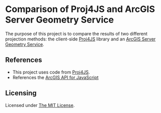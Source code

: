 ﻿Comparison of Proj4JS and ArcGIS Server Geometry Service
========================================================

The purpose of this project is to compare the results of two different projection methods: the client-side [Proj4JS](http://trac.osgeo.org/proj4js/) library and an [ArcGIS Server Geometry Service](http://resources.arcgis.com/en/help/rest/apiref/).

## References ##
* This project uses code from [Proj4JS](https://github.com/bewest/proj4js).
* References the [ArcGIS API for JavaScript](http://links.esri.com/javascript)

## Licensing ##
Licensed under [The MIT License](http://opensource.org/licenses/MIT).